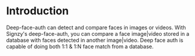 # Introduction

Deep-face-auth can detect and compare faces in images or videos. With Signzy's deep-face-auth, you can compare a face image|video stored in a database with faces detected in another image|video. Deep face auth is capable of doing both 1:1 & 1:N face match from a database.
